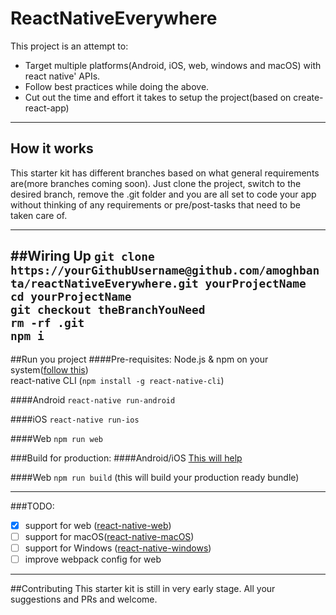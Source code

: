 # ReactNativeEverywhere

This project  is an attempt to:
* Target multiple platforms(Android, iOS, web, windows and macOS) with react native' APIs.
* Follow best practices while doing the above.
* Cut out the time and effort it takes to setup the project(based on create-react-app)
---

## How it works
This starter kit has different branches based on what general requirements are(more branches coming soon). Just clone the project, switch to the desired branch, remove the .git folder and you are all set to code your app without thinking of any requirements or pre/post-tasks that need to be taken care of.  

---

##Wiring Up
`git clone https://yourGithubUsername@github.com/amoghbanta/reactNativeEverywhere.git yourProjectName`<br/>
`cd yourProjectName` <br/>
`git checkout theBranchYouNeed`<br/>
`rm -rf .git`<br/>
`npm i`<br/>
---

##Run you project
####Pre-requisites:
Node.js & npm on your system([follow this](https://docs.npmjs.com/getting-started/installing-node))<br/>
react-native CLI (`npm install -g react-native-cli`)

####Android
`react-native run-android`

####iOS
`react-native run-ios`

####Web
`npm run web`

###Build for production:
####Android/iOS
[This will help](https://facebook.github.io/react-native/docs/running-on-device.html)

####Web
`npm run build` (this will build your production ready bundle)

-------

###TODO:
- [x] support for web ([react-native-web](https://github.com/necolas/react-native-web))<br/>
- [ ] support for macOS([react-native-macOS](https://github.com/ptmt/react-native-macos))<br/>
- [ ] support for Windows ([react-native-windows](https://github.com/ReactWindows/react-native-windows))<br/>
- [ ] improve webpack config for web <br/>

---
##Contributing
This starter kit is still in very early stage. All your suggestions and PRs and welcome.